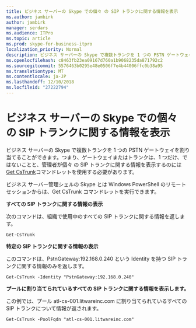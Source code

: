 ```yaml
---
title: ビジネス サーバーの Skype での個々 の SIP トランクに関する情報を表示
ms.author: jambirk
author: jambirk
manager: serdars
ms.audience: ITPro
ms.topic: article
ms.prod: skype-for-business-itpro
localization_priority: Normal
description: ビジネス サーバーの Skype で複数トランクを 1 つの PSTN ゲートウェイを割り当てることができます。つまり、ゲートウェイおよびトランクは、特定の 1 つだけ、管理者は個々 の SIP トランクに関する情報を表示するのには、Get CsTrunk コマンドレットを使用する必要があります。
ms.openlocfilehash: c8463fb23ea09167d760a1b9068235da871792c2
ms.sourcegitcommit: 5576463b0295e48e0506f7e4b44006ffc0b38a95
ms.translationtype: MT
ms.contentlocale: ja-JP
ms.lasthandoff: 12/10/2018
ms.locfileid: "27222794"
---
```

# <a name="view-information-about-individual-sip-trunks-in-skype-for-business-server"></a>ビジネス サーバーの Skype での個々 の SIP トランクに関する情報を表示

ビジネス サーバーの Skype で複数トランクを 1 つの PSTN ゲートウェイを割り当てることができます。つまり、ゲートウェイまたはトランクは、1 つだけ、ではないことと、管理者が個々 の SIP トランクに関する情報を表示するのには[Get CsTrunk](https://docs.microsoft.com/en-us/powershell/module/skype/Get-CsTrunk)コマンドレットを使用する必要があります。

ビジネス サーバー管理シェルの Skype とは Windows PowerShell のリモート セッションからは、Get CsTrunk コマンドレットを実行できます。

**すべての SIP トランクに関する情報の表示**

次のコマンドは、組織で使用中のすべての SIP トランクに関する情報を返します。

`Get-CsTrunk`

**特定の SIP トランクに関する情報の表示**

このコマンドは、PstnGateway:192.168.0.240 という Identity を持つ SIP トランクに関する情報のみを返します。

`Get-CsTrunk -Identity "PstnGateway:192.168.0.240"`

**プールに割り当てられているすべての SIP トランクに関する情報を表示します。**

この例では、プール atl-cs-001.litwareinc.com に割り当てられているすべての SIP トランクについて情報が返されます。

`Get-CsTrunk -PoolFqdn "atl-cs-001.litwareinc.com"`
